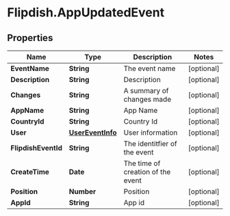 # Flipdish.AppUpdatedEvent

## Properties
Name | Type | Description | Notes
------------ | ------------- | ------------- | -------------
**EventName** | **String** | The event name | [optional] 
**Description** | **String** | Description | [optional] 
**Changes** | **String** | A summary of changes made | [optional] 
**AppName** | **String** | App Name | [optional] 
**CountryId** | **String** | Country Id | [optional] 
**User** | [**UserEventInfo**](UserEventInfo.md) | User information | [optional] 
**FlipdishEventId** | **String** | The identitfier of the event | [optional] 
**CreateTime** | **Date** | The time of creation of the event | [optional] 
**Position** | **Number** | Position | [optional] 
**AppId** | **String** | App id | [optional] 



